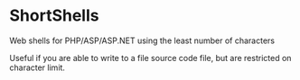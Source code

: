 ShortShells
===========

Web shells for PHP/ASP/ASP.NET using the least number of characters

Useful if you are able to write to a file source code file, but are restricted on character limit.
